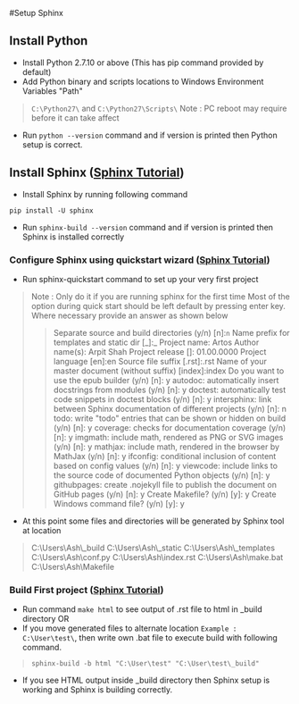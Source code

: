 #Setup Sphinx

## Install Python
* Install Python 2.7.10 or above (This has pip command provided by default)
* Add Python binary and scripts locations to Windows Environment Variables "Path"
> `C:\Python27\` and `C:\Python27\Scripts\`
> Note : PC reboot may require before it can take affect
* Run `python --version` command and if version is printed then Python setup is correct.

## Install Sphinx ([Sphinx Tutorial](http://www.sphinx-doc.org/en/1.7/tutorial.html))
* Install Sphinx by running following command
```
pip install -U sphinx
```
* Run `sphinx-build --version` command and if version is printed then Sphinx is installed correctly

### Configure Sphinx using quickstart wizard ([Sphinx Tutorial](http://www.sphinx-doc.org/en/1.7/tutorial.html))
* Run sphinx-quickstart command to set up your very first project
> Note : Only do it if you are running sphinx for the first time
> Most of the option during quick start should be left default by pressing enter key.
> Where necessary provide an answer as shown below
> > Separate source and build directories (y/n) [n]:`n`
> > Name prefix for templates and static dir [\_]:_
> > Project name: Artos
> > Author name(s): Arpit Shah
> > Project release []: 01.00.0000
> > Project language [en]:en
> > Source file suffix [.rst]:.rst
> > Name of your master document (without suffix) [index]:index
> > Do you want to use the epub builder (y/n) [n]: y
> > autodoc: automatically insert docstrings from modules (y/n) [n]: y
> > doctest: automatically test code snippets in doctest blocks (y/n) [n]: y
> > intersphinx: link between Sphinx documentation of different projects (y/n) [n]: n
> > todo: write "todo" entries that can be shown or hidden on build (y/n) [n]: y
> > coverage: checks for documentation coverage (y/n) [n]: y
> > imgmath: include math, rendered as PNG or SVG images (y/n) [n]: y
> > mathjax: include math, rendered in the browser by MathJax (y/n) [n]: y
> > ifconfig: conditional inclusion of content based on config values (y/n) [n]: y
> > viewcode: include links to the source code of documented Python objects (y/n) [n]: y
> > githubpages: create .nojekyll file to publish the document on GitHub pages (y/n) [n]: y
> > Create Makefile? (y/n) [y]: y
> > Create Windows command file? (y/n) [y]: y
* At this point some files and directories will be generated by Sphinx tool at location 
> C:\Users\Ash\\_build
> C:\Users\Ash\\_static
> C:\Users\Ash\\_templates
> C:\Users\Ash\conf.py
> C:\Users\Ash\index.rst
> C:\Users\Ash\make.bat
> C:\Users\Ash\Makefile

### Build First project ([Sphinx Tutorial](http://www.sphinx-doc.org/en/1.7/tutorial.html))
* Run command `make html` to see output of .rst file to html in _build directory
OR
* If you move generated files to alternate location `Example : C:\User\test\`, then write own .bat file to execute build with following command.
> `sphinx-build -b html "C:\User\test" "C:\User\test\_build"`
* If you see HTML output inside _build directory then Sphinx setup is working and Sphinx is building correctly.

